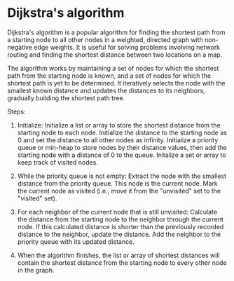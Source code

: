 # Dijkstra's algorithm

Dijkstra's algorithm is a popular algorithm for finding the shortest path from a starting node to all other nodes in a weighted, directed graph with non-negative edge weights. It is useful for solving problems involving network routing and finding the shortest distance between two locations on a map.

The algorithm works by maintaining a set of nodes for which the shortest path from the starting node is known, and a set of nodes for which the shortest path is yet to be determined. It iteratively selects the node with the smallest known distance and updates the distances to its neighbors, gradually building the shortest path tree.

Steps:

1. Initialize: Initialize a list or array to store the shortest distance from the starting node to each node. Initialize the distance to the starting node as 0 and set the distance to all other nodes as infinity. Initialize a priority queue or min-heap to store nodes by their distance values, then add the starting node with a distance of 0 to the queue. Initalize a set or array to keep track of visited nodes.

2. While the priority queue is not empty: Extract the node with the smallest distance from the priority queue. This node is the current node. Mark the current node as visited (i.e., move it from the "unvisited" set to the "visited" set).

3. For each neighbor of the current node that is still unvisited: Calculate the distance from the starting node to the neighbor through the current node. If this calculated distance is shorter than the previously recorded distance to the neighbor, update the distance. Add the neighbor to the priority queue with its updated distance.

4. When the algorithm finishes, the list or array of shortest distances will contain the shortest distance from the starting node to every other node in the graph.

